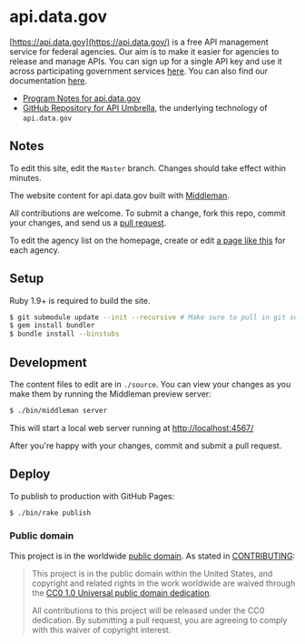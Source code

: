 # api.data.gov

[https://api.data.gov](https://api.data.gov/) is a free API management service for federal agencies. Our aim is to make it easier for agencies to release and manage APIs. You can sign up for a single API key and use it across participating government services [here](https://api.data.gov/signup/). You can also find our documentation [here](http://api.data.gov/docs/).



* [Program Notes for api.data.gov](https://github.com/18F/api.data.gov/wiki/Program-Notes)
* [GitHub Repository for API Umbrella](https://github.com/NREL/api-umbrella), the underlying technology of `api.data.gov`

## Notes 

To edit this site, edit the `Master` branch.  Changes should take effect within minutes.  

The website content for api.data.gov built with [Middleman](http://middlemanapp.com).

All contributions are welcome. To submit a change, fork this repo, commit your changes, and send us a [pull request](https://help.github.com/articles/using-pull-requests).

To edit the agency list on the homepage, create or edit [a page like this](https://github.com/18F/api.data.gov/blob/master/source/docs/fda.md) for each agency.


## Setup

Ruby 1.9+ is required to build the site.

```sh
$ git submodule update --init --recursive # Make sure to pull in git submodules
$ gem install bundler
$ bundle install --binstubs
```

## Development

The content files to edit are in `./source`. You can view your changes as you make them by running the Middleman preview server:

```sh
$ ./bin/middleman server
```

This will start a local web server running at [http://localhost:4567/](http://localhost:4567/)

After you're happy with your changes, commit and submit a pull request.

## Deploy

To publish to production with GitHub Pages:

```sh
$ ./bin/rake publish
```


### Public domain

This project is in the worldwide [public domain](LICENSE.md). As stated in [CONTRIBUTING](CONTRIBUTING.md):

> This project is in the public domain within the United States, and copyright and related rights in the work worldwide are waived through the [CC0 1.0 Universal public domain dedication](https://creativecommons.org/publicdomain/zero/1.0/).
>
> All contributions to this project will be released under the CC0 dedication. By submitting a pull request, you are agreeing to comply with this waiver of copyright interest.
